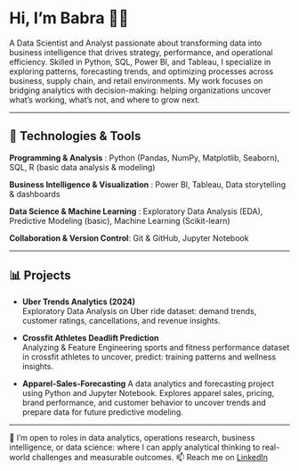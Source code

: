 # Hi, I’m Babra 👋🏽  
A Data Scientist and Analyst passionate about transforming data into business intelligence that drives strategy, performance, and operational efficiency.
Skilled in Python, SQL, Power BI, and Tableau, I specialize in exploring patterns, forecasting trends, and optimizing processes across business, supply chain, and retail environments. My work focuses on bridging analytics with decision-making: helping organizations uncover what’s working, what’s not, and where to grow next.
  
---

## 🔧 Technologies & Tools  
**Programming & Analysis** : Python (Pandas, NumPy, Matplotlib, Seaborn), SQL, R (basic data analysis & modeling)

**Business Intelligence & Visualization** : Power BI, Tableau, Data storytelling & dashboards

**Data Science & Machine Learning** : Exploratory Data Analysis (EDA), Predictive Modeling (basic), Machine Learning (Scikit-learn)

**Collaboration & Version Control**: Git & GitHub, Jupyter Notebook

---

## 📊 Projects  
- **Uber Trends Analytics (2024)**  
  Exploratory Data Analysis on Uber ride dataset: demand trends, customer ratings, cancellations, and revenue insights.  

- **Crossfit Athletes Deadlift Prediction**  
  Analyzing & Feature Engineering sports and fitness performance dataset in crossfit athletes to uncover, predict: training patterns and wellness insights.

- **Apparel-Sales-Forecasting**
  A data analytics and forecasting project using Python and Jupyter Notebook. Explores apparel sales, pricing, brand performance, and customer behavior to uncover trends and
  prepare data for future predictive modeling.    

---

🚀 I’m open to roles in data analytics, operations research, business intelligence, or data science: where I can apply analytical thinking to real-world challenges and measurable outcomes.
📫 Reach me on [LinkedIn](https://www.linkedin.com/in/babra-akinyi)  


<!--
**Babraakinyi/Babraakinyi** is a ✨ _special_ ✨ repository because its `README.md` (this file) appears on your GitHub profile.

Here are some ideas to get you started:

- 🔭 I’m currently working on ...
- 🌱 I’m currently learning ...
- 👯 I’m looking to collaborate on ...
- 🤔 I’m looking for help with ...
- 💬 Ask me about ...
- 📫 How to reach me: ...
- 😄 Pronouns: ...
- ⚡ Fun fact: ...
-->
